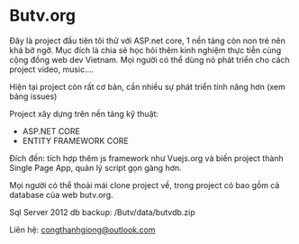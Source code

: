 # Butv.org
Đây là project đầu tiên tôi thử với ASP.net core, 1 nền tảng còn non trẻ nên khá bở ngỡ. Mục đích là chia sẻ học hỏi thêm kinh nghiệm thực tiễn cùng cộng đồng web dev Vietnam. Mọi người có thể dùng nó phát triển cho cách project video, music....

Hiện tại project còn rất cơ bản, cần nhiều sự phát triển tính năng hơn (xem bảng issues)

Project xây dựng trên nền tảng kỹ thuật:
 - ASP.NET CORE
 - ENTITY FRAMEWORK CORE

Đích đến: tích hợp thêm js framework như Vuejs.org và biến project thành Single Page App, quản lý script gọn gàng hơn.

Mọi người có thể thoải mái clone project về, trong project có bao gồm cả database của web butv.org.  

Sql Server 2012 db backup: /Butv/data/butvdb.zip

Liên hệ: congthanhgiong@outlook.com
